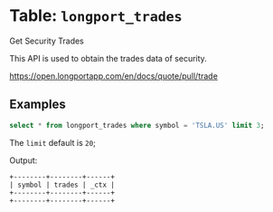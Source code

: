 # Table: `longport_trades`

Get Security Trades

This API is used to obtain the trades data of security.

https://open.longportapp.com/en/docs/quote/pull/trade

## Examples

```sql
select * from longport_trades where symbol = 'TSLA.US' limit 3;
```

The `limit` default is `20`;

Output:

```
+--------+--------+------+
| symbol | trades | _ctx |
+--------+--------+------+
+--------+--------+------+
```
